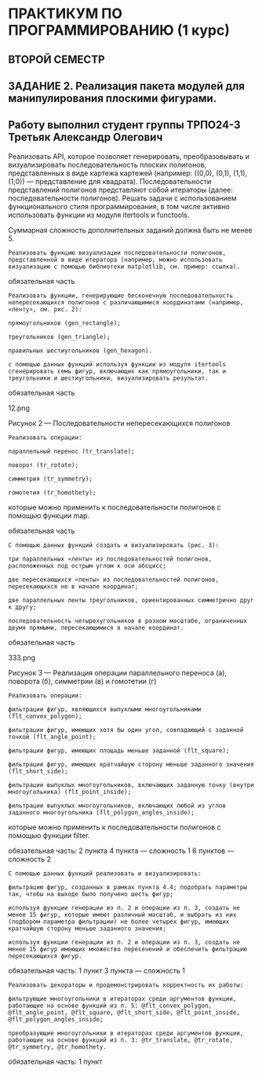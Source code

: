 # ПРАКТИКУМ ПО ПРОГРАММИРОВАНИЮ (1 курс)

## ВТОРОЙ СЕМЕСТР

## ЗАДАНИЕ 2. Реализация пакета модулей для манипулирования плоскими фигурами.

## Работу выполнил студент группы ТРПО24-3 Третьяк Александр Олегович




Реализовать API, которое позволяет генерировать, преобразовывать и визуализировать последовательность плоских полигонов, представленных в виде картежа картежей (например: ((0,0), (0,1), (1,1), (1,0)) — представление для квадрата). Последовательности представлений полигонов представляют собой итераторы (далее: последовательности полигонов). Решать задачи с использованием функционального стиля программирования, в том числе активно использовать функции из модуля itertools и functools.

Суммарная сложность дополнительных заданий должна быть не менее 5.

    Реализовать функцию визуализации последовательности полигонов, представленной в виде итератора (например, можно использовать визуализацию с помощью библиотеки matplotlib, см. пример: ссылка).

обязательная часть

    Реализовать функции, генерирующие бесконечную последовательность непересекающихся полигонов с различающимися координатами (например, «ленту», см. рис. 2):

    прямоугольников (gen_rectangle);

    треугольников (gen_triangle);

    правильных шестиугольников (gen_hexagon).

    с помощью данных функций используя функции из модуля itertools сгенерировать семь фигур, включающих как прямоугольники, так и треугольники и шестиугольники, визуализировать результат.

обязательная часть

12.png

Рисунок 2 — Последовательности непересекающихся полигонов

    Реализовать операции:

    параллельный перенос (tr_translate);

    поворот (tr_rotate);

    симметрия (tr_symmetry);

    гомотетия (tr_homothety);

которые можно применить к последовательности полигонов с помощью функции map.

обязательная часть

    С помощью данных функций создать и визуализировать (рис. 3):

    три параллельных «ленты» из последовательностей полигонов, расположенных под острым углом к оси абсцисс;

    две пересекающихся «ленты» из последовательностей полигонов, пересекающихся не в начале координат;

    две параллельных ленты треугольников, ориентированных симметрично друг к другу;

    последовательность четырехугольников в разном масштабе, ограниченных двумя прямыми, пересекающимися в начале координат.

обязательная часть

333.png

Рисунок 3 — Реализация операции параллельного переноса (а), поворота (б), симметрии (в) и гомотетии (г)

    Реализовать операции:

    фильтрации фигур, являющихся выпуклыми многоугольниками (flt_convex_polygon);

    фильтрации фигур, имеющих хотя бы один угол, совпадающий с заданной точкой (flt_angle_point);

    фильтрации фигур, имеющих площадь меньше заданной (flt_square);

    фильтрации фигур, имеющих кратчайшую сторону меньше заданного значения (flt_short_side);

    фильтрации выпуклых многоугольников, включающих заданную точку (внутри многоугольника) (flt_point_inside);

    фильтрации выпуклых многоугольников, включающих любой из углов заданного многоугольника (flt_polygon_angles_inside);

которые можно применить к последовательности полигонов с помощью функции filter.

обязательная часть: 2 пункта
4 пункта — сложность 1
6 пунктов — сложность 2

    С помощью данных функций реализовать и визуализировать:

    фильтрацию фигур, созданных в рамках пункта 4.4; подобрать параметры так, чтобы на выходе было получено шесть фигур;

    используя функции генерации из п. 2 и операции из п. 3, создать не менее 15 фигур, которые имеют различный масштаб, и выбрать из них (подбором параметра фильтрации) не более четырех фигур, имеющих кратчайшую сторону меньше заданного значения;

    используя функции генерации из п. 2 и операции из п. 3, создать не менее 15 фигур имеющих множество пересечений и обеспечить фильтрацию пересекающихся фигур.

обязательная часть: 1 пункт
3 пункта — сложность 1

    Реализовать декораторы и продемонстрировать корректность их работы:

    фильтрующие многоугольники в итераторах среди аргументов функции, работающие на основе функций из п. 5: @flt_convex_polygon, @flt_angle_point, @flt_square, @flt_short_side, @flt_point_inside, @flt_polygon_angles_inside;

    преобразующие многоугольники в итераторах среди аргументов функции, работающие на основе функций из п. 3: @tr_translate, @tr_rotate, @tr_symmetry, @tr_homothety.

обязательная часть: 1 пункт


